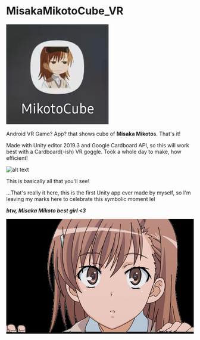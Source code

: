 # MisakaMikotoCube_VR
 
![alt-text-1](微信图片_20220315230226.jpg "title-1")

Android VR Game? App? that shows cube of **Misaka Mikoto**s. That's it!

Made with Unity editor 2019.3 and Google Cardboard API, so this will work best with a Cardboard(-ish) VR goggle. Took a whole day to make, how efficient!

![alt text](https://github.com/timingsniper/MisakaMikotoCube_VR/blob/main/%E5%BE%AE%E4%BF%A1%E5%9B%BE%E7%89%87_20220315230242.jpg)

This is basically all that you'll see!

...That's really it here, this is the first Unity app ever made by myself, so I'm leaving my marks here to celebrate this symbolic moment lel

***btw, Misaka Mikoto best girl <3***

![alt text](misaka%20bbaekom.png)
